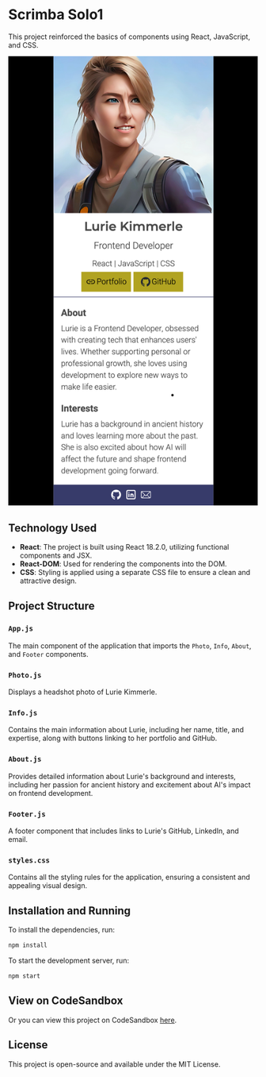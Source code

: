 
# Scrimba Solo1

This project reinforced the basics of components using React, JavaScript, and CSS. 
<p align="center">
  <img src="solo1_preview.png" alt="preview" />
</p>

## Technology Used

- **React**: The project is built using React 18.2.0, utilizing functional components and JSX.
- **React-DOM**: Used for rendering the components into the DOM.
- **CSS**: Styling is applied using a separate CSS file to ensure a clean and attractive design.

## Project Structure

### `App.js`

The main component of the application that imports the `Photo`, `Info`, `About`, and `Footer` components.

### `Photo.js`

Displays a headshot photo of Lurie Kimmerle.

### `Info.js`

Contains the main information about Lurie, including her name, title, and expertise, along with buttons linking to her portfolio and GitHub.

### `About.js`

Provides detailed information about Lurie's background and interests, including her passion for ancient history and excitement about AI's impact on frontend development.

### `Footer.js`

A footer component that includes links to Lurie's GitHub, LinkedIn, and email.

### `styles.css`

Contains all the styling rules for the application, ensuring a consistent and appealing visual design.

## Installation and Running

To install the dependencies, run:

```bash
npm install
```

To start the development server, run:

```bash
npm start
```

## View on CodeSandbox

Or you can view this project on CodeSandbox [here](https://codesandbox.io/p/github/LurieK/Scrimba-React-Solo1).

## License

This project is open-source and available under the MIT License.
